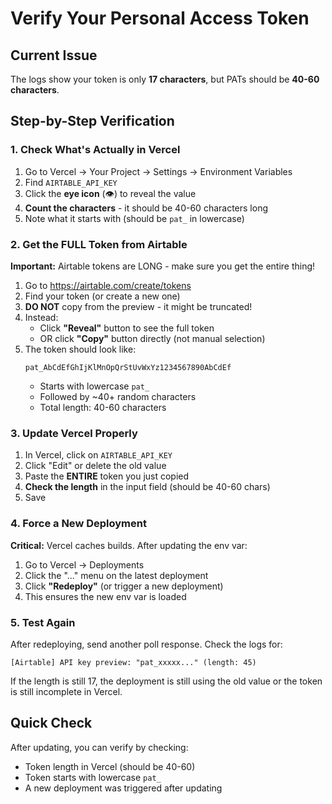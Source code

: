 # Verify Your Personal Access Token

## Current Issue

The logs show your token is only **17 characters**, but PATs should be **40-60 characters**.

## Step-by-Step Verification

### 1. Check What's Actually in Vercel

1. Go to Vercel → Your Project → Settings → Environment Variables
2. Find `AIRTABLE_API_KEY`
3. Click the **eye icon** (👁️) to reveal the value
4. **Count the characters** - it should be 40-60 characters long
5. Note what it starts with (should be `pat_` in lowercase)

### 2. Get the FULL Token from Airtable

**Important:** Airtable tokens are LONG - make sure you get the entire thing!

1. Go to https://airtable.com/create/tokens
2. Find your token (or create a new one)
3. **DO NOT** copy from the preview - it might be truncated!
4. Instead:
   - Click **"Reveal"** button to see the full token
   - OR click **"Copy"** button directly (not manual selection)
5. The token should look like:
   ```
   pat_AbCdEfGhIjKlMnOpQrStUvWxYz1234567890AbCdEf
   ```
   - Starts with lowercase `pat_`
   - Followed by ~40+ random characters
   - Total length: 40-60 characters

### 3. Update Vercel Properly

1. In Vercel, click on `AIRTABLE_API_KEY`
2. Click "Edit" or delete the old value
3. Paste the **ENTIRE** token you just copied
4. **Check the length** in the input field (should be 40-60 chars)
5. Save

### 4. Force a New Deployment

**Critical:** Vercel caches builds. After updating the env var:

1. Go to Vercel → Deployments
2. Click the "..." menu on the latest deployment
3. Click **"Redeploy"** (or trigger a new deployment)
4. This ensures the new env var is loaded

### 5. Test Again

After redeploying, send another poll response. Check the logs for:

```
[Airtable] API key preview: "pat_xxxxx..." (length: 45)
```

If the length is still 17, the deployment is still using the old value or the token is still incomplete in Vercel.

## Quick Check

After updating, you can verify by checking:
- Token length in Vercel (should be 40-60)
- Token starts with lowercase `pat_`
- A new deployment was triggered after updating

